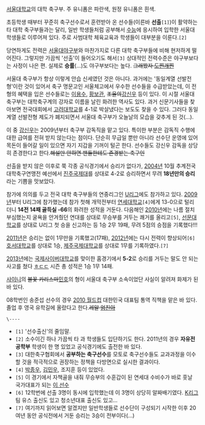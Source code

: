 [서울대학교](%EC%84%9C%EC%9A%B8%EB%8C%80%ED%95%99%EA%B5%90.md)의 대학 축구부. 주 유니폼은
파란색, 원정 유니폼은 흰색.

초등학생 때부터 꾸준히 축구선수로서 훈련받아 온 선수들(이른바 **선출**`[1]`)이 활약하는 타 대학 축구부들과는 달리, 일반 학생들처럼
공부해서 [수능](%EC%88%98%EB%8A%A5.md)에 응시하여 입학한 서울대 학생들로 이루어져 있다. 주로 사범대학 체육교육과
학생들이 대부분을 이룬다.`[2]`

당연하게도 전력은 [서울대야구부](%EC%84%9C%EC%9A%B8%EB%8C%80%20%EC%95%BC%EA%B5%AC%EB%B6%80.md)와 마찬가지로
다른 대학 축구부들에 비해 현저하게 떨어진다. 그렇지만 가끔씩 '선출'이 들어오기도 해서`[3]` 상대적인 전력수준은 야구부보다는 사정이
나은 편. 실제로 **승률**(...)도 야구부보다는 높다. <del>그래봤자
[도찐개찐](%EB%8F%84%EC%B0%90%EA%B0%9C%EC%B0%90.md)</del>

서울대 축구부가 항상 이렇게 안습 신세였던 것은 아니다. 과거에는 '동일계열 선발전형'이란 것이 있어서 축구 명문고인 서울체고에서 우수한
선수들을 수급받았는데, 이 전형의 혜택을 입은 선수들로는 [이용수](%EC%9D%B4%EC%9A%A9%EC%88%98.md),
[황보관](%ED%99%A9%EB%B3%B4%EA%B4%80.md),
<del>조율의</del>[강신우](%EA%B0%95%EC%8B%A0%EC%9A%B0.md) 등이 있다. 이 시절 서울대 축구부는
대학축구계의 강자로 이름을 날린 화려한 역사도 있다. 과거 신문기사들을 찾아보면 전국대회에서
[고려대학교](%EA%B3%A0%EB%A0%A4%EB%8C%80%ED%95%99%EA%B5%90.md)를 4-1로 박살냈다는 보도도
찾을 수 있다. 그러다 동일계열 선발전형 제도가 폐지되면서 서울대 축구부가 오늘날의 모습을 갖추게 된 것(...).

이 중 [강신우](%EA%B0%95%EC%8B%A0%EC%9A%B0.md)는 2009년부터 축구부 감독직을 맡고 있다. 특이한 부분은
감독직 수행에 대한 급여를 전혀 받지 않는다는 점이다. 단순히 무급일 뿐만 아니라 선수단 운영에 있어 목돈이 들어갈 일이 있으면 자기 지갑을
기꺼이 털곤 한다. 선수들도 강신우 감독을 상당히 존경한다고 한다.<del>해설만 안하면 팬들한테도 존경받는 축구인</del>

선출을 받지 않은 이후로 쭉 각종 공식경기에서 승리가 없다가, [2004년](2004%EB%85%84.md) 10월
추계전국대학축구연맹전 예선에서 [진주국제대](%EC%A7%84%EC%A3%BC%EA%B5%AD%EC%A0%9C%EB%8C%80.md)를
상대로 4-2로 승리하면서 무려 **18년만의 승리**라는 기쁨을 맛보았다.

참가에 의의를 두고 전국 대학 축구부들의 연중리그인 [U리그](U%EB%A6%AC%EA%B7%B8.md)에도 참가하고 있다.
[2009년](2009%EB%85%84.md)부터 U리그에 참가했는데 참가 첫해 개막전부터
[연세대학교](%EC%97%B0%EC%84%B8%EB%8C%80%ED%95%99%EA%B5%90.md)`[4]`에게 13-0으로
털리더니 **14전 14패 골득실 -66**의 화려한 성적을 거둔다. 다음해인 [2010년](2010%EB%85%84.md)에는 나름
절치부심했는지 굴욕을 안겨줬던 연대를 상대로 무승부를 거두는 쾌거를 올리고`[5]`,
[선문대학교](%EC%84%A0%EB%AC%B8%EB%8C%80%ED%95%99%EA%B5%90.md)를 상대로 U리그 첫 승을
신고하는 등 1승 2무 19패, 무려 5점의 승점을 기록했다!!!

[2011년](2011%EB%85%84.md)은 승리는 없이 1무만을 기록했고(17패),
[2012년](2012%EB%85%84.md)에는 다시 전력이 향상되어`[6]`
[호서대학교](%ED%98%B8%EC%84%9C%EB%8C%80%ED%95%99%EA%B5%90.md)를 상대로 1승, [제주국제대학교](%EC%A0%9C%EC%A3%BC%EA%B5%AD%EC%A0%9C%EB%8C%80%ED%95%99%EA%B5%90.md)를 상대로
1무를 기록하였다.`[7]`

[2013년](2013%EB%85%84.md)에는 [국제사이버대학교](%EA%B5%AD%EC%A0%9C%EC%82%AC%EC%9D%B4%EB%B2%84%EB%8C%80%ED%95%99%EA%B5%90.md)를 맞이한 홈경기에서 **5-2**로 승리를 거두는 말도 안
되는 사고를 쳤다 [ㅎㄷㄷ](%E3%85%8E%E3%84%B7%E3%84%B7.md) 시즌 총 성적은 1승 1무 14패.

[샤이니](%EC%83%A4%EC%9D%B4%EB%8B%88.md)의 <del>불꽃
카리스마</del>[민호](%EB%AF%BC%ED%98%B8.md)의 형이 서울대 축구부 소속이었단 사실이 알려져 화제가 된 바 있다.

08학번인 송준섭 선수의 경우 [2010 월드컵](2010%20%EC%9B%94%EB%93%9C%EC%BB%B5.md) 대한민국 대표팀
통역 직책을 맡은 바 있다. 졸업 후 영국 유학길에 올랐다고 한다.<del>레알
[엄친아](%EC%97%84%EC%B9%9C%EC%95%84.md)</del>

`\----`

  * `[1]` '선수출신'의 줄임말.
  * `[2]` 소수이긴 하나 가끔씩 타 과 학생들도 입단하기도 한다. 2011년의 경우 **자유전공학부** 학생이 한 명 있었고 공식경기에도 출전한 바 있다.
  * `[3]` 대한축구협회에서 **공부하는 축구선수**를 모토로 축구선수들도 교과과정을 이수할 것을 적극적으로 권장하는 정책을 다방면으로 실시한 결과이다.
  * `[4]` [박종우](%EB%B0%95%EC%A2%85%EC%9A%B0.md), [김민우](%EA%B9%80%EB%AF%BC%EC%9A%B0.md), 조지훈 등이 있었다.
  * `[5]` 이 경기에서 자책골을 내줘 무승부의 수훈갑이 된 연세대 수비수가 바로 훗날 국가대표가 되는 [이 선수](%EC%9E%A5%ED%98%84%EC%88%98.md)
  * `[6]` 12학번에 선출 3명이 동시에 입학했는데 이 3명이 상당히 알짜배기였다. [K리그](K%EB%A6%AC%EA%B7%B8.md) 팀 유스 출신도 있고 청소년대표 출신도 있고...
  * `[7]` 여기까지 읽어보면 알겠지만 일반학생들로 선수단이 구성되기 시작한 이후 20여년 동안 공식전에서 거둔 승리는 3승이 전부이다(...)

